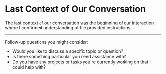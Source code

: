# Last Context of Our Conversation

The last context of our conversation was the beginning of our interaction where I confirmed understanding of the provided instructions.

---

Follow-up questions you might consider:
- Would you like to discuss a specific topic or question?
- Is there something particular you need assistance with?
- Do you have any projects or tasks you're currently working on that I could help with?

